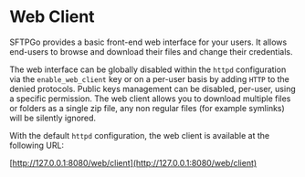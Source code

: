 # Web Client

SFTPGo provides a basic front-end web interface for your users. It allows end-users to browse and download their files and change their credentials.

The web interface can be globally disabled within the `httpd` configuration via the `enable_web_client` key or on a per-user basis by adding `HTTP` to the denied protocols.
Public keys management can be disabled, per-user, using a specific permission.
The web client allows you to download multiple files or folders as a single zip file, any non regular files (for example symlinks) will be silently ignored.

With the default `httpd` configuration, the web client is available at the following URL:

[http://127.0.0.1:8080/web/client](http://127.0.0.1:8080/web/client)
